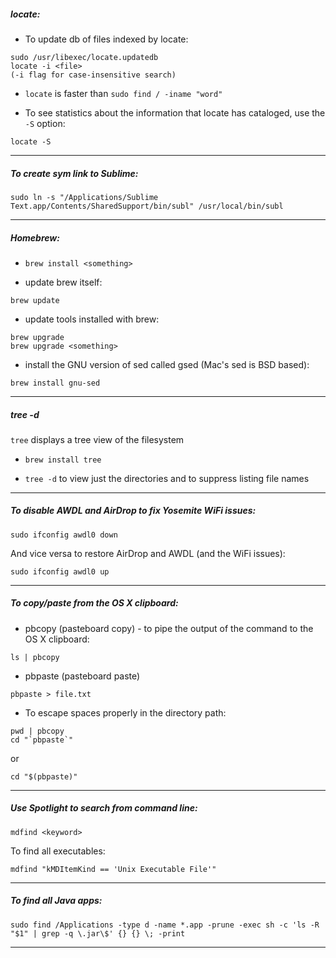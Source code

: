 ##### locate:

- To update db of files indexed by locate:
```
sudo /usr/libexec/locate.updatedb
locate -i <file>
(-i flag for case-insensitive search)
```

- `locate` is faster than `sudo find / -iname "word"`

- To see statistics about the information that locate has cataloged, use the `-S` option:
```
locate -S
```

---

##### To create sym link to Sublime:

```
sudo ln -s "/Applications/Sublime Text.app/Contents/SharedSupport/bin/subl" /usr/local/bin/subl
```

---

##### Homebrew:

- `brew install <something>`

- update brew itself:
```
brew update
```

- update tools installed with brew:
```
brew upgrade
brew upgrade <something>
```

- install the GNU version of sed called gsed (Mac's sed is BSD based):
```
brew install gnu-sed
```

---

##### tree -d

`tree` displays a tree view of the filesystem

- `brew install tree`

- `tree -d` to view just the directories and to suppress listing file names

---

##### To disable AWDL and AirDrop to fix Yosemite WiFi issues:

```
sudo ifconfig awdl0 down
```

And vice versa to restore AirDrop and AWDL (and the WiFi issues):

```
sudo ifconfig awdl0 up
```

---

##### To copy/paste from the OS X clipboard:

- pbcopy (pasteboard copy) - to pipe the output of the command to the OS X clipboard:
```
ls | pbcopy
```

- pbpaste (pasteboard paste)
```
pbpaste > file.txt
```

- To escape spaces properly in the directory path:
```
pwd | pbcopy
cd "`pbpaste`"
```
or
```
cd "$(pbpaste)"
```

---

##### Use Spotlight to search from command line:

```
mdfind <keyword>
```

To find all executables:

```
mdfind "kMDItemKind == 'Unix Executable File'"
```

---

##### To find all Java apps:

```
sudo find /Applications -type d -name *.app -prune -exec sh -c 'ls -R "$1" | grep -q \.jar\$' {} {} \; -print
```

---
